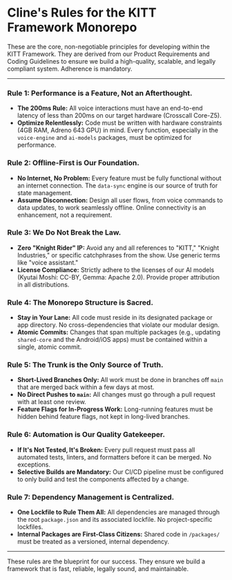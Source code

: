 # Cline's Rules for the KITT Framework Monorepo

These are the core, non-negotiable principles for developing within the KITT Framework. They are derived from our Product Requirements and Coding Guidelines to ensure we build a high-quality, scalable, and legally compliant system. Adherence is mandatory.

---

### Rule 1: Performance is a Feature, Not an Afterthought.
- **The 200ms Rule:** All voice interactions must have an end-to-end latency of less than 200ms on our target hardware (Crosscall Core-Z5).
- **Optimize Relentlessly:** Code must be written with hardware constraints (4GB RAM, Adreno 643 GPU) in mind. Every function, especially in the `voice-engine` and `ai-models` packages, must be optimized for performance.

### Rule 2: Offline-First is Our Foundation.
- **No Internet, No Problem:** Every feature must be fully functional without an internet connection. The `data-sync` engine is our source of truth for state management.
- **Assume Disconnection:** Design all user flows, from voice commands to data updates, to work seamlessly offline. Online connectivity is an enhancement, not a requirement.

### Rule 3: We Do Not Break the Law.
- **Zero "Knight Rider" IP:** Avoid any and all references to "KITT," "Knight Industries," or specific catchphrases from the show. Use generic terms like "voice assistant."
- **License Compliance:** Strictly adhere to the licenses of our AI models (Kyutai Moshi: CC-BY, Gemma: Apache 2.0). Provide proper attribution in all distributions.

### Rule 4: The Monorepo Structure is Sacred.
- **Stay in Your Lane:** All code must reside in its designated package or app directory. No cross-dependencies that violate our modular design.
- **Atomic Commits:** Changes that span multiple packages (e.g., updating `shared-core` and the Android/iOS apps) must be contained within a single, atomic commit.

### Rule 5: The Trunk is the Only Source of Truth.
- **Short-Lived Branches Only:** All work must be done in branches off `main` that are merged back within a few days at most.
- **No Direct Pushes to `main`:** All changes must go through a pull request with at least one review.
- **Feature Flags for In-Progress Work:** Long-running features must be hidden behind feature flags, not kept in long-lived branches.

### Rule 6: Automation is Our Quality Gatekeeper.
- **If It's Not Tested, It's Broken:** Every pull request must pass all automated tests, linters, and formatters before it can be merged. No exceptions.
- **Selective Builds are Mandatory:** Our CI/CD pipeline must be configured to only build and test the components affected by a change.

### Rule 7: Dependency Management is Centralized.
- **One Lockfile to Rule Them All:** All dependencies are managed through the root `package.json` and its associated lockfile. No project-specific lockfiles.
- **Internal Packages are First-Class Citizens:** Shared code in `/packages/` must be treated as a versioned, internal dependency.

---

These rules are the blueprint for our success. They ensure we build a framework that is fast, reliable, legally sound, and maintainable.
